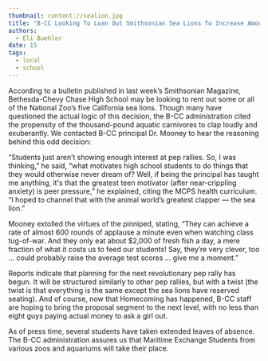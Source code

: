 ```yaml
---
thumbnail: content://sealion.jpg
title: "B-CC Looking To Loan Out Smithsonian Sea Lions To Increase Amount Of Clapping At Pep Rallies"
authors:
  - Eli Buehler
date: 15
tags:
  - local
  - school
---
```


According to a bulletin published in last week’s Smithsonian Magazine, Bethesda-Chevy Chase High School may be looking to rent out some or all of the National Zoo’s five California sea lions. Though many have questioned the actual logic of this decision, the B-CC administration cited the propensity of the thousand-pound aquatic carnivores to clap loudly and exuberantly. We contacted B-CC principal Dr. Mooney to hear the reasoning behind this odd decision: 

“Students just aren’t showing enough interest at pep rallies. So, I was thinking,” he said, “what motivates high school students to do things that they would otherwise never dream of? Well, if being the principal has taught me anything, it's that the greatest teen motivator (after near-crippling anxiety) is peer pressure,” he explained, citing the MCPS health curriculum. “I hoped to channel that with the animal world’s greatest clapper — the sea lion.”

Mooney extolled the virtues of the pinniped, stating, “They can achieve a rate of almost 600 rounds of applause a minute even when watching class tug-of-war. And they only eat about $2,000 of fresh fish a day, a mere fraction of what it costs us to feed our students! Say, they’re very clever, too … could probably raise the average test scores … give me a moment.”

Reports indicate that planning for the next revolutionary pep rally has begun. It will be structured similarly to other pep rallies, but with a twist (the twist is that everything is the same except the sea lions have reserved seating). And of course, now that Homecoming has happened, B-CC staff are hoping to bring the proposal segment to the next level, with no less than eight guys paying actual money to ask a girl out. 

As of press time, several students have taken extended leaves of absence. The B-CC administration assures us that Maritime Exchange Students from various zoos and aquariums will take their place.
